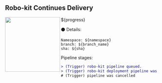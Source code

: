 ## Robo-kit Continues Delivery

<img align="left" width="180" src="https://tinyurl.com/rootojr">

${progress}

:black_circle: Details:
```
Namespace: ${namespace}
branch: ${branch_name}
sha: ${sha}
```

Pipeline stages:
```diff
> (Trigger) robo-kit pipeline queued.
> (Trigger) robo-kit deployment pipeline was triggered successfully
# (Trigger) pipeline was cancelled
```